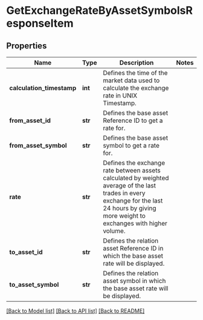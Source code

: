 # GetExchangeRateByAssetSymbolsResponseItem


## Properties
Name | Type | Description | Notes
------------ | ------------- | ------------- | -------------
**calculation_timestamp** | **int** | Defines the time of the market data used to calculate the exchange rate in UNIX Timestamp. | 
**from_asset_id** | **str** | Defines the base asset Reference ID to get a rate for. | 
**from_asset_symbol** | **str** | Defines the base asset symbol to get a rate for. | 
**rate** | **str** | Defines the exchange rate between assets calculated by weighted average of the last trades in every exchange for the last 24 hours by giving more weight to exchanges with higher volume. | 
**to_asset_id** | **str** | Defines the relation asset Reference ID in which the base asset rate will be displayed. | 
**to_asset_symbol** | **str** | Defines the relation asset symbol in which the base asset rate will be displayed. | 

[[Back to Model list]](../README.md#documentation-for-models) [[Back to API list]](../README.md#documentation-for-api-endpoints) [[Back to README]](../README.md)


